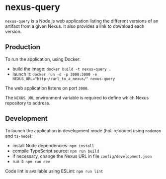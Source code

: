# nexus-query
`nexus-query` is a Node.js web application listing the different versions of an artifact from a given Nexus.
It also provides a link to download each version.

## Production
To run the application, using Docker:
- build the image: `docker build -t nexus-query .`
- launch it: `docker run -d -p 3000:3000 -e NEXUS_URL="http://url_to_a_nexus/" nexus-query`

The web application listens on port `3000`.

The `NEXUS_URL` environment variable is required to define which Nexus repository to address.

## Development
To launch the application in development mode (hot-reloaded using `nodemon` and `ts-node`):
- install Node dependencies: `npm install`
- compile TypeScript source: `npm run build`
- if necessary, change the Nexus URL in file `config/development.json`
- run it: `npm run dev`

Code lint is available using ESLint: `npm run lint`
